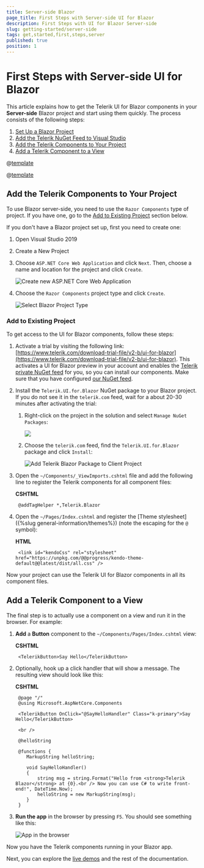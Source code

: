 ```yaml
---
title: Server-side Blazor
page_title: First Steps with Server-side UI for Blazor
description: First Steps with UI for Blazor Server-side
slug: getting-started/server-side
tags: get,started,first,steps,server
published: true
position: 1
---
```


# First Steps with Server-side UI for Blazor

This article explains how to get the Telerik UI for Blazor components in your **Server-side** Blazor project and start using them quickly. The process consists of the following steps:

1. [Set Up a Blazor Project](#set-up-a-blazor-project)
1. [Add the Telerik NuGet Feed to Visual Studio](#add-the-telerik-nuget-feed-to-visual-studio)
1. [Add the Telerik Components to Your Project](#add-the-telerik-components-to-your-project)
1. [Add a Telerik Component to a View](#add-a-telerik-component-to-a-view)

@[template](/_contentTemplates/common/get-started.md#add-latest-ms-bits-server-side-link)


@[template](/_contentTemplates/common/get-started.md#add-nuget-feed)


## Add the Telerik Components to Your Project

To use Blazor server-side, you need to use the `Razor Components` type of project. If you have one, go to the [Add to Existing Project](#add-to-existing-project) section below.

If you don't have a Blazor project set up, first you need to create one:

1. Open Visual Studio 2019

1. Create a New Project

1. Choose `ASP.NET Core Web Application` and click `Next`. Then, choose a name and location for the project and click `Create`.

    ![Create new ASP.NET Core Web Application](images/create-new-application.jpg)

1. Choose the `Razor Components` project type and click `Create`.

    ![Select Blazor Project Type](images/choose-project-template-server-blazor.png)


### Add to Existing Project

To get access to the UI for Blazor components, follow these steps:

1. Activate a trial by visiting the following link: [https://www.telerik.com/download-trial-file/v2-b/ui-for-blazor](https://www.telerik.com/download-trial-file/v2-b/ui-for-blazor). This activates a UI for Blazor preview in your account and enables the [Telerik private NuGet feed](#add-the-telerik-nuget-feed-to-visual-studio) for you, so you can install our components. Make sure that you have configured [our NuGet feed](#add-the-telerik-nuget-feed-to-visual-studio).

1. Install the `Telerik.UI.for.Blazor` NuGet package to your Blazor project. If you do not see it in the `telerik.com` feed, wait for a about 20-30 minutes after activating the trial:

    1. Right-click on the project in the solution and select `Manage NuGet Packages`:
    
       ![](images/manage-nuget-packages-for-server-app.png)
    
    1. Choose the `telerik.com` feed, find the `Telerik.UI.for.Blazor` package and click `Install`:
    
         ![Add Telerik Blazor Package to Client Project](images/add-telerik-nuget-to-client-app.png)

1. Open the `~/Components/_ViewImports.cshtml` file and add the following line to register the Telerik components for all component files:

    **CSHTML**
    
        @addTagHelper *,Telerik.Blazor
        
1. Open the `~/Pages/Index.cshtml` and register the [Theme stylesheet]({%slug general-information/themes%}) (note the escaping for the `@` symbol):

    **HTML**
    
        <link id="kendoCss" rel="stylesheet" href="https://unpkg.com/@@progress/kendo-theme-default@@latest/dist/all.css" />

    
Now your project can use the Telerik UI for Blazor components in all its component files.

## Add a Telerik Component to a View

The final step is to actually use a component on a view and run it in the browser. For example:

1. **Add** a **Button** component to the `~/Components/Pages/Index.cshtml` view:

    **CSHTML**
    
        <TelerikButton>Say Hello</TelerikButton>
        
1. Optionally, hook up a click handler that will show a message. The resulting view should look like this:

    **CSHTML**
    
        @page "/"
        @using Microsoft.AspNetCore.Components
        
        <TelerikButton OnClick="@SayHelloHandler" Class="k-primary">Say Hello</TelerikButton>
        
        <br />
        
        @helloString
        
        @functions {
           MarkupString helloString;
        
           void SayHelloHandler()
           {
               string msg = string.Format("Hello from <strong>Telerik Blazor</strong> at {0}.<br /> Now you can use C# to write front-end!", DateTime.Now);
               helloString = new MarkupString(msg);
           }
        }

1. **Run the app** in the browser by pressing `F5`. You should see something like this:

    ![App in the browser](images/app-in-browser.png)

Now you have the Telerik components running in your Blazor app.

Next, you can explore the [live demos](https://demos.telerik.com/blazor) and the rest of the documentation.
